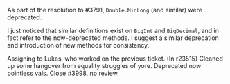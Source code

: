 As part of the resolution to #3791, `Double.MinLong` (and similar) were deprecated.

I just noticed that similar definitions exist on `BigInt` and `BigDecimal`, and in fact refer to the now-deprecated methods. I suggest a similar deprecation and introduction of new methods for consistency.

Assigning to Lukas, who worked on the previous ticket.
(In r23515) Cleaned up some hangover from equality struggles of yore.
Deprecated now pointless vals.  Close #3998, no review.
